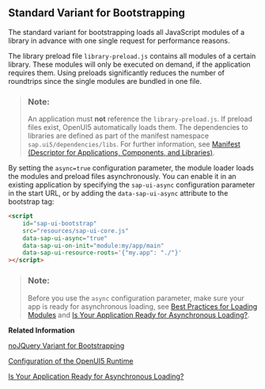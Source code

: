 <!-- loio91f1f4536f4d1014b6dd926db0e91070 -->

## Standard Variant for Bootstrapping

The standard variant for bootstrapping loads all JavaScript modules of a library in advance with one single request for performance reasons.

The library preload file `library-preload.js` contains all modules of a certain library. These modules will only be executed on demand, if the application requires them. Using preloads significantly reduces the number of roundtrips since the single modules are bundled in one file.

> ### Note:  
> An application must **not** reference the `library-preload.js`. If preload files exist, OpenUI5 automatically loads them. The dependencies to libraries are defined as part of the manifest namespace `sap.ui5/dependencies/libs`. For further information, see [Manifest \(Descriptor for Applications, Components, and Libraries\)](manifest-descriptor-for-applications-components-and-libraries-be0cf40.md).

By setting the `async=true` configuration parameter, the module loader loads the modules and preload files asynchronously. You can enable it in an existing application by specifying the `sap-ui-async` configuration parameter in the start URL, or by adding the `data-sap-ui-async` attribute to the bootstrap tag:

```html
<script
    id="sap-ui-bootstrap"
    src="resources/sap-ui-core.js"
    data-sap-ui-async="true"
    data-sap-ui-on-init="module:my/app/main"
    data-sap-ui-resource-roots='{"my.app": "./"}'
></script>
```

> ### Note:  
> Before you use the `async` configuration parameter, make sure your app is ready for asynchronous loading, see [Best Practices for Loading Modules](best-practices-for-loading-modules-00737d6.md) and [Is Your Application Ready for Asynchronous Loading?](../03_Get-Started/is-your-application-ready-for-asynchronous-loading-493a15a.md).

**Related Information**  


[noJQuery Variant for Bootstrapping](nojquery-variant-for-bootstrapping-91f1dd0.md "The noJQuery variant supports bootstrapping for an application that already integrates jQuery or uses a different jQuery version than OpenUI5.")

[Configuration of the OpenUI5 Runtime](configuration-of-the-openui5-runtime-91f08de.md "OpenUI5 provides several options for the configuration of the OpenUI5 runtime. The possible ways to provide input for the available configuration options are described in detail.")

[Is Your Application Ready for Asynchronous Loading?](../03_Get-Started/is-your-application-ready-for-asynchronous-loading-493a15a.md "Find a collection of information that helps you to find out if your application is ready for asynchronous loading.")

